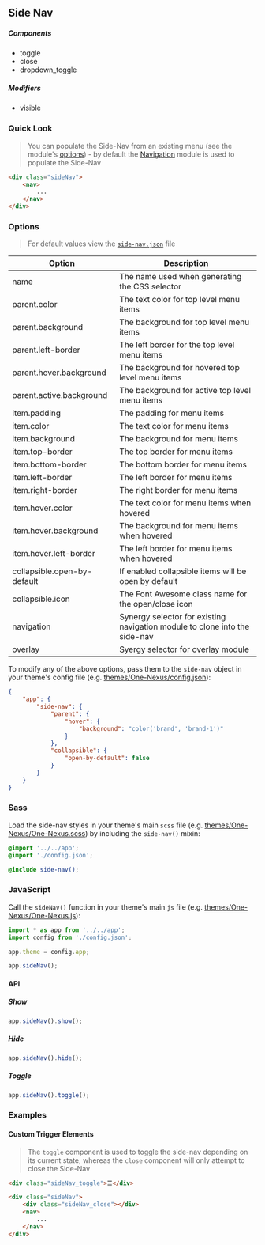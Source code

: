 ## Side Nav

##### Components

* toggle
* close
* dropdown_toggle

##### Modifiers

* visible

### Quick Look

> You can populate the Side-Nav from an existing menu (see the module's [options](#options)) - by default the [Navigation](#TODO) module is used to populate the Side-Nav

```html
<div class="sideNav">
    <nav>
        ...
    </nav>
</div>
```

### Options

> For default values view the [`side-nav.json`](side-nav.json) file

<table class="table">
    <thead>
        <tr>
            <th>Option</th>
            <th>Description</th>
        </tr>
    </thead>
    <tbody>
        <tr>
            <td>name</td>
            <td>The name used when generating the CSS selector</td>
        </tr>
        <tr>
            <td>parent.color</td>
            <td>The text color for top level menu items</td>
        </tr>
        <tr>
            <td>parent.background</td>
            <td>The background for top level menu items</td>
        </tr>
        <tr>
            <td>parent.left-border</td>
            <td>The left border for the top level menu items</td>
        </tr>
        <tr>
            <td>parent.hover.background</td>
            <td>The background for hovered top level menu items</td>
        </tr>
        <tr>
            <td>parent.active.background</td>
            <td>The background for active top level menu items</td>
        </tr>
        <tr>
            <td>item.padding</td>
            <td>The padding for menu items</td>
        </tr>
        <tr>
            <td>item.color</td>
            <td>The text color for menu items</td>
        </tr>
        <tr>
            <td>item.background</td>
            <td>The background for menu items</td>
        </tr>
        <tr>
            <td>item.top-border</td>
            <td>The top border for menu items</td>
        </tr>
        <tr>
            <td>item.bottom-border</td>
            <td>The bottom border for menu items</td>
        </tr>
        <tr>
            <td>item.left-border</td>
            <td>The left border for menu items</td>
        </tr>
        <tr>
            <td>item.right-border</td>
            <td>The right border for menu items</td>
        </tr>
        <tr>
            <td>item.hover.color</td>
            <td>The text color for menu items when hovered</td>
        </tr>
        <tr>
            <td>item.hover.background</td>
            <td>The background for menu items when hovered</td>
        </tr>
        <tr>
            <td>item.hover.left-border</td>
            <td>The left border for menu items when hovered</td>
        </tr>
        <tr>
            <td>collapsible.open-by-default</td>
            <td>If enabled collapsible items will be open by default</td>
        </tr>
        <tr>
            <td>collapsible.icon</td>
            <td>The Font Awesome class name for the open/close icon</td>
        </tr>
        <tr>
            <td>navigation</td>
            <td>Synergy selector for existing navigation module to clone into the side-nav</td>
        </tr>
        <tr>
            <td>overlay</td>
            <td>Syergy selector for overlay module</td>
        </tr>
    </tbody>
</table>

To modify any of the above options, pass them to the `side-nav` object in your theme's config file (e.g. [themes/One-Nexus/config.json](../../../themes/One-Nexus/config.json)):

```json
{
    "app": {
        "side-nav": {
            "parent": {
                "hover": {
                    "background": "color('brand', 'brand-1')"
                }
            },
            "collapsible": {
                "open-by-default": false
            }
        }
    }
}
```

### Sass

Load the side-nav styles in your theme's main `scss` file (e.g. [themes/One-Nexus/One-Nexus.scss](../../../themes/One-Nexus/One-Nexus.scss)) by including the `side-nav()` mixin:

```scss
@import '../../app';
@import './config.json';

@include side-nav();
```

### JavaScript

Call the `sideNav()` function in your theme's main `js` file (e.g. [themes/One-Nexus/One-Nexus.js](../../../themes/One-Nexus/One-Nexus.js)):

```js
import * as app from '../../app';
import config from './config.json';

app.theme = config.app;

app.sideNav();
```

#### API

##### Show

```js
app.sideNav().show();
```

##### Hide

```js
app.sideNav().hide();
```

##### Toggle

```js
app.sideNav().toggle();
```

### Examples

#### Custom Trigger Elements

> The `toggle` component is used to toggle the side-nav depending on its current state, whereas the `close` component will only attempt to close the Side-Nav

```html
<div class="sideNav_toggle">☰</div>

<div class="sideNav">
    <div class="sideNav_close"></div>
    <nav>
        ...
    </nav>
</div>
```